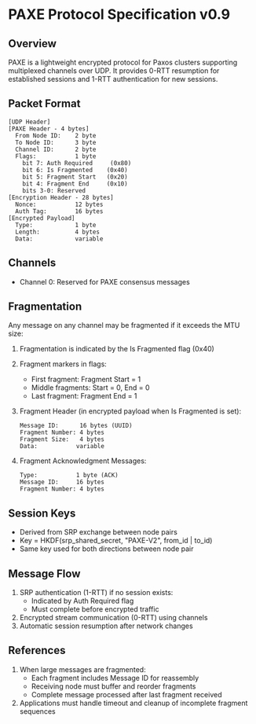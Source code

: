 
# PAXE Protocol Specification v0.9

## Overview
PAXE is a lightweight encrypted protocol for Paxos clusters supporting multiplexed channels over UDP. It provides 0-RTT resumption for established sessions and 1-RTT authentication for new sessions.

## Packet Format
```
[UDP Header]
[PAXE Header - 4 bytes]
  From Node ID:    2 byte
  To Node ID:      3 byte  
  Channel ID:      2 byte  
  Flags:           1 byte
    bit 7: Auth Required     (0x80)
    bit 6: Is Fragmented    (0x40)
    bit 5: Fragment Start   (0x20)
    bit 4: Fragment End     (0x10)
    bits 3-0: Reserved
[Encryption Header - 28 bytes] 
  Nonce:           12 bytes 
  Auth Tag:        16 bytes
[Encrypted Payload]
  Type:            1 byte
  Length:          4 bytes
  Data:            variable
```

## Channels
- Channel 0: Reserved for PAXE consensus messages

## Fragmentation
Any message on any channel may be fragmented if it exceeds the MTU size:

1. Fragmentation is indicated by the Is Fragmented flag (0x40)
2. Fragment markers in flags:
   - First fragment: Fragment Start = 1
   - Middle fragments: Start = 0, End = 0  
   - Last fragment: Fragment End = 1

3. Fragment Header (in encrypted payload when Is Fragmented is set):
   ```
   Message ID:      16 bytes (UUID)
   Fragment Number: 4 bytes
   Fragment Size:   4 bytes
   Data:           variable
   ```

4. Fragment Acknowledgment Messages:
   ```
   Type:           1 byte (ACK)
   Message ID:     16 bytes
   Fragment Number: 4 bytes
   ```

## Session Keys
- Derived from SRP exchange between node pairs
- Key = HKDF(srp_shared_secret, "PAXE-V2", from_id | to_id)
- Same key used for both directions between node pair

## Message Flow
1. SRP authentication (1-RTT) if no session exists:
   - Indicated by Auth Required flag
   - Must complete before encrypted traffic
2. Encrypted stream communication (0-RTT) using channels
3. Automatic session resumption after network changes

## References
1. When large messages are fragmented:
   - Each fragment includes Message ID for reassembly
   - Receiving node must buffer and reorder fragments
   - Complete message processed after last fragment received
2. Applications must handle timeout and cleanup of incomplete fragment sequences
